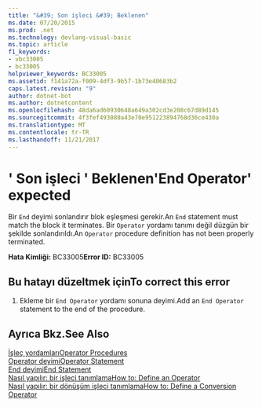 ```yaml
---
title: "&#39; Son işleci &#39; Beklenen"
ms.date: 07/20/2015
ms.prod: .net
ms.technology: devlang-visual-basic
ms.topic: article
f1_keywords:
- vbc33005
- bc33005
helpviewer_keywords: BC33005
ms.assetid: f141a72a-f009-4df3-9b57-1b73e40683b2
caps.latest.revision: "9"
author: dotnet-bot
ms.author: dotnetcontent
ms.openlocfilehash: 48da6ad60930648a649a302cd3e208c67d89d145
ms.sourcegitcommit: 4f3fef493080a43e70e951223894768d36ce430a
ms.translationtype: MT
ms.contentlocale: tr-TR
ms.lasthandoff: 11/21/2017
---
```

# <a name="39end-operator39-expected"></a><span data-ttu-id="217c7-102">&#39; Son işleci &#39; Beklenen</span><span class="sxs-lookup"><span data-stu-id="217c7-102">&#39;End Operator&#39; expected</span></span>
<span data-ttu-id="217c7-103">Bir `End` deyimi sonlandırır blok eşleşmesi gerekir.</span><span class="sxs-lookup"><span data-stu-id="217c7-103">An `End` statement must match the block it terminates.</span></span> <span data-ttu-id="217c7-104">Bir `Operator` yordamı tanımı değil düzgün bir şekilde sonlandırıldı.</span><span class="sxs-lookup"><span data-stu-id="217c7-104">An `Operator` procedure definition has not been properly terminated.</span></span>  
  
 <span data-ttu-id="217c7-105">**Hata Kimliği:** BC33005</span><span class="sxs-lookup"><span data-stu-id="217c7-105">**Error ID:** BC33005</span></span>  
  
## <a name="to-correct-this-error"></a><span data-ttu-id="217c7-106">Bu hatayı düzeltmek için</span><span class="sxs-lookup"><span data-stu-id="217c7-106">To correct this error</span></span>  
  
1.  <span data-ttu-id="217c7-107">Ekleme bir `End Operator` yordamı sonuna deyimi.</span><span class="sxs-lookup"><span data-stu-id="217c7-107">Add an `End Operator` statement to the end of the procedure.</span></span>  
  
## <a name="see-also"></a><span data-ttu-id="217c7-108">Ayrıca Bkz.</span><span class="sxs-lookup"><span data-stu-id="217c7-108">See Also</span></span>  
 [<span data-ttu-id="217c7-109">İşleç yordamları</span><span class="sxs-lookup"><span data-stu-id="217c7-109">Operator Procedures</span></span>](../../visual-basic/programming-guide/language-features/procedures/operator-procedures.md)  
 [<span data-ttu-id="217c7-110">Operator deyimi</span><span class="sxs-lookup"><span data-stu-id="217c7-110">Operator Statement</span></span>](../../visual-basic/language-reference/statements/operator-statement.md)  
 [<span data-ttu-id="217c7-111">End deyimi</span><span class="sxs-lookup"><span data-stu-id="217c7-111">End Statement</span></span>](../../visual-basic/language-reference/statements/end-statement.md)  
 [<span data-ttu-id="217c7-112">Nasıl yapılır: bir işleci tanımlama</span><span class="sxs-lookup"><span data-stu-id="217c7-112">How to: Define an Operator</span></span>](../../visual-basic/programming-guide/language-features/procedures/how-to-define-an-operator.md)  
 [<span data-ttu-id="217c7-113">Nasıl yapılır: bir dönüşüm işleci tanımlama</span><span class="sxs-lookup"><span data-stu-id="217c7-113">How to: Define a Conversion Operator</span></span>](../../visual-basic/programming-guide/language-features/procedures/how-to-define-a-conversion-operator.md)
